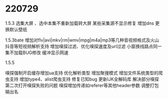 # 220729
1.5.3
选集大屏 、选中本集不重新加载转大屏
某些采集源不显示修复 
增加dns
更换默认壁纸

1.5.3bate
增加对flv|avi|mkv|rm|wmv|mpg|m4a|mp3等几种音视频格式及火山抖音等短视频解析支持
增加嗅探过滤、优化嗅探速度及url过滤
小窗换线路点同一集不加载BUG修改
缓冲显示网速

1.5.5

嗅探强制开启缓存增加ua支持
优化解析类型
增加聚搜模式
增加文件系统类型的爬虫支持
增加type4、alist爬虫支持
修复已知bug
更新IJK全解码库
解决部分嗅探第二次打开嗅探失败的问题
嗅探增加传递如referer等其他header参数
调整打包输出名
